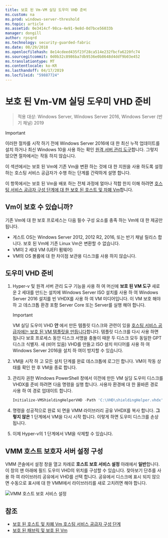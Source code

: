 ```yaml
---
title: 보호 된 Vm-VM 실딩 도우미 VHD 준비
ms.custom: na
ms.prod: windows-server-threshold
ms.topic: article
ms.assetid: 0e3414cf-98ca-4e91-9e8d-0d7bce56033b
manager: dongill
author: rpsqrd
ms.technology: security-guarded-fabric
ms.date: 08/29/2018
ms.openlocfilehash: 8e14cdeed435f23f28ca514e232fbcfa6220fc74
ms.sourcegitcommit: 0d0b32c8986ba7db9536e0b8648d4ddf9b03e452
ms.translationtype: MT
ms.contentlocale: ko-KR
ms.lasthandoff: 04/17/2019
ms.locfileid: "59887724"
---
```

# <a name="shielded-vms---preparing-a-vm-shielding-helper-vhd"></a>보호 된 Vm-VM 실딩 도우미 VHD 준비

>적용 대상: Windows Server, Windows Server 2016, Windows Server (반기 채널) 2019

<!-- This comment creates a break between the Applies To above and the Important note below. -->

> [!IMPORTANT]
> 이러한 절차를 시작 하기 전에 Windows Server 2016에 대 한 최신 누적 업데이트를 설치 하거나 최신 Windows 10을 사용 하는 확인 [원격 서버 관리 도구](https://www.microsoft.com/en-us/download/details.aspx?id=45520)합니다. 그렇지 않으면 절차에서는 작동 하지 않습니다. 

이 섹션에서는 보호 된 Vm에 기존 Vm을 변환 하는 것에 대 한 지원을 사용 하도록 설정 하는 호스팅 서비스 공급자가 수행 하는 단계를 간략하게 설명 합니다.

이 항목에서는 보호 된 Vm을 배포 하는 전체 과정에 얼마나 적합 한지 이해 하려면 [호스팅 서비스 공급자 구성 단계에 대 한 보호 된 호스트 및 차폐 Vm](guarded-fabric-configuration-scenarios-for-shielded-vms-overview.md)합니다.

## <a name="which-vms-can-be-shielded"></a>Vm이 보호 수 있습니까?

기존 Vm에 대 한 보호 프로세스는 다음 필수 구성 요소를 충족 하는 Vm에 대 한 제공만 됩니다.

- 게스트 OS는 Windows Server 2012, 2012 R2, 2016, 또는 반기 채널 릴리스 합니다. 보호 된 Vm에 기존 Linux Vm은 변환할 수 없습니다.
- VM이 2 세대 VM (UEFI 펌웨어)
- VM의 OS 볼륨에 대 한 차이점 보관용 디스크를 사용 하지 않습니다.

## <a name="prepare-helper-vhd"></a>도우미 VHD 준비

1.  Hyper-v 및 원격 서버 관리 도구 기능을 사용 하 여 머신에 **보호 된 VM 도구** 새로운 2 세대를 만드는 설치에 Windows Server ISO 설치를 사용 하 여 Windows Server 2016 설치를 빈 VHDX를 사용 하 여 VM 미디어입니다. 이 VM 보호 해야 하 고 데스크톱 환경 포함 Server Core 또는 Server를 실행 해야 합니다.

    > [!IMPORTANT]
    > VM 실딩 도우미 VHD **안** 에서 만든 템플릿 디스크와 관련이 있을 [호스팅 서비스 공급자에는 보호 된 VM 템플릿을 만듭니다](guarded-fabric-create-a-shielded-vm-template.md)합니다. 템플릿 디스크를 다시 사용 하면 됩니다 보호 프로세스 동안 디스크 서명을 충돌이 때문 두 디스크 모두 동일한 GPT 디스크 식별자. 새 (비어 있음) VHD를 만들고 ISO 설치 미디어를 사용 하 여 Windows Server 2016을 설치 하 여이 방지할 수 있습니다.

2.  VM을 시작 하 고 모든 설치 단계를 완료 데스크톱에 로그인 합니다. VM이 작동 상태를 확인 한 후 VM을 종료 합니다.

3.  관리자 권한 Windows PowerShell 창에서 이전에 만든 VM 실딩 도우미 디스크를 VHDX를 준비 하려면 다음 명령을 실행 합니다. 사용자 환경에 대 한 올바른 경로 사용 하 여 경로 업데이트 합니다.

    ```powershell
    Initialize-VMShieldingHelperVHD -Path 'C:\VHD\shieldingHelper.vhdx'
    ```

4.  명령을 성공적으로 완료 되 면을 VMM 라이브러리 공유 VHDX를 복사 합니다. **그렇지 않은** 1 단계에서 VM을 다시 시작 합니다. 이렇게 하면 도우미 디스크를 손상 됩니다.

5.  이제 Hyper-v의 1 단계에서 VM을 삭제할 수 있습니다.

## <a name="configure-vmm-host-guardian-server-settings"></a>VMM 호스트 보호자 서버 설정 구성

VMM 콘솔에서 설정 창을 열고 차례로 **호스트 보호 서비스 설정** 아래에서 **일반**합니다. 이 창의 맨 아래에 필드 도우미 VHD의 위치를 구성할 수 있습니다. 찾아보기 단추를 사용 하 여 라이브러리 공유에서 VHD를 선택 합니다. 공유에서 디스크에 표시 되지 않으면 수동으로 표시에 대 한 VMM에서 라이브러리를 새로 고치려면 해야 합니다.

![VMM 호스트 보호 서비스 설정](../media/Guarded-Fabric-Shielded-VM/guarded-host-vmm-hgs-settings-01.png)

## <a name="see-also"></a>참조

- [보호 된 호스트 및 차폐 Vm 호스팅 서비스 공급자 구성 단계](guarded-fabric-configuration-scenarios-for-shielded-vms-overview.md)
- [보호 된 패브릭 및 보호 된 Vm](guarded-fabric-and-shielded-vms-top-node.md)
